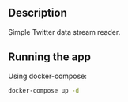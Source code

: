 
## Description

Simple Twitter data stream reader.

## Running the app

Using docker-compose: 
```bash
docker-compose up -d

```
